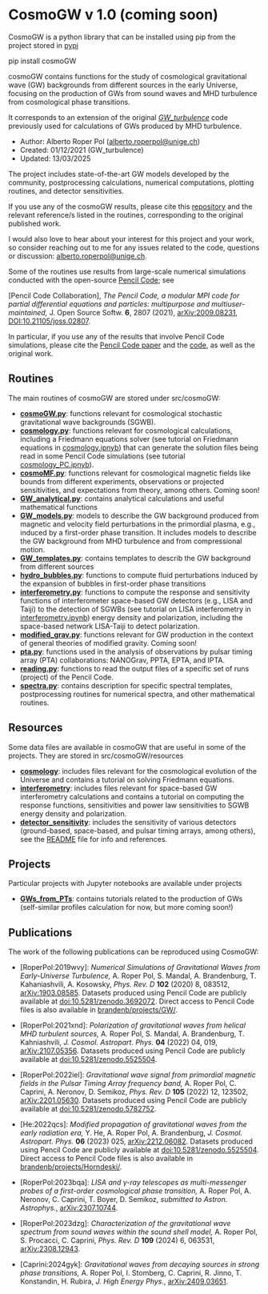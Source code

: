 # CosmoGW v 1.0 (coming soon)

CosmoGW is a python library that can be installed using pip from the
project stored in [pypi](https://pypi.org/project/cosmoGW)

pip install cosmoGW

cosmoGW contains functions for the study of cosmological gravitational wave (GW)
backgrounds from different sources in the early Universe, focusing on the
production of GWs from sound waves and MHD turbulence from cosmological phase
transitions.

It corresponds to an extension of the original [*GW_turbulence*](https://github.com/AlbertoRoper/GW_turbulence)
code previously used for calculations of GWs produced by MHD turbulence.

* Author: Alberto Roper Pol (alberto.roperpol@unige.ch)
* Created: 01/12/2021 (GW_turbulence)
* Updated: 13/03/2025 

The project includes state-of-the-art GW models developed by the community, postprocessing calculations,
numerical computations, plotting routines, and detector sensitivities.

If you use any of the cosmoGW results, please cite this [repository](https://github.com/cosmoGW/cosmoGW) and the
relevant reference/s listed in the routines, corresponding to the original published work.

I would also love to hear about your interest for this project and your work, so consider reaching out to me for
any issues related to the code, questions or discussion: alberto.roperpol@unige.ch.

Some of the routines use results from large-scale numerical simulations conducted with the open-source
[Pencil Code](https://github.com/pencil-code); see

[Pencil Code Collaboration], *The Pencil Code, a modular MPI code for partial differential equations and particles:
multipurpose and multiuser-maintained,* J. Open Source Softw. **6**, 2807 (2021), 
[arXiv:2009.08231](https://arxiv.org/abs/2009.08231), [DOI:10.21105/joss.02807](https://joss.theoj.org/papers/10.21105/joss.02807).

In particular, if you use any of the results that involve Pencil Code simulations, please cite the
[Pencil Code paper](https://joss.theoj.org/papers/10.21105/joss.02807) and the
[code](https://github.com/pencil-code), as well as the original work.

## Routines

The main routines of cosmoGW are stored under src/cosmoGW:

* [**cosmoGW.py**](https://github.com/cosmoGW/cosmoGW/src/cosmoGW/cosmoGW.py): functions relevant for cosmological stochastic gravitational wave backgrounds (SGWB).
* [**cosmology.py**](https://github.com/cosmoGW/cosmoGW/src/cosmoGW/cosmology.py): functions relevant for cosmological calculations, including a Friedmann equations
  solver (see tutorial on Friedmann equations in [cosmology.ipnyb](cosmology/cosmology.ipynb)) that can generate the solution
  files being read in some Pencil Code simulations (see tutorial [cosmology_PC.ipnyb](cosmology/cosmology_PC.ipynb)).
* [**cosmoMF.py**](https://github.com/cosmoGW/cosmoGW/src/cosmoGW/cosmoMF.py): functions relevant for cosmological magnetic fields like bounds from different experiments,
  observations or projected sensitivities, and expectations from theory, among others. Coming soon!
* [**GW_analytical.py**](https://github.com/cosmoGW/cosmoGW/src/cosmoGW/GW_analytical.py): contains analytical calculations and useful mathematical functions
* [**GW_models.py**](https://github.com/cosmoGW/cosmoGW/src/cosmoGW/GW_analytical.py): models to describe the GW background produced from magnetic and velocity field perturbations in the primordial plasma, e.g., induced by a first-order phase transition. It includes models to describe the GW background from MHD turbulence and from compressional motion.
* [**GW_templates.py**](https://github.com/cosmoGW/cosmoGW/src/cosmoGW/GW_templates.py): contains templates to describ the GW background from different sources
* [**hydro_bubbles.py**](https://github.com/cosmoGW/cosmoGW/src/cosmoGW/GW_models.py): functions to compute fluid perturbations induced by the expansion of
  bubbles in first-order phase transitions
* [**interferometry.py**](https://github.com/cosmoGW/cosmoGW/src/cosmoGW/interferometry.py): functions to compute the response and sensitivity functions of interferometer
  space-based GW detectors (e.g., LISA and Taiji) to the detection of SGWBs (see tutorial on LISA interferometry in
  [interferometry.ipynb](https://github.com/cosmoGW/cosmoGW/src/cosmoGW/interferometry/interferometry.ipynb)) energy density and polarization, including the space-based network
  LISA-Taiji to detect polarization.
* [**modified_grav.py**](https://github.com/cosmoGW/cosmoGW/src/cosmoGW/modified_grav.py): functions relevant for GW production in the context of general theories of
  modified gravity. Coming soon!
* [**pta.py**](https://github.com/cosmoGW/cosmoGW/src/cosmoGW/pta.py): functions used in the analysis of observations by pulsar timing array (PTA) collaborations:
  NANOGrav, PPTA, EPTA, and IPTA.
* [**reading.py**](https://github.com/cosmoGW/cosmoGW/src/cosmoGW/reading.py): functions to read the output files of a specific set of runs (project)
  of the Pencil Code.
* [**spectra.py**](https://github.com/cosmoGW/cosmoGW/src/cosmoGW/spectra.py): contains description for specific spectral templates, postprocessing routines for
  numerical spectra, and other mathematical routines.

## Resources

Some data files are available in cosmoGW that are useful in some of the projects.
They are stored in src/cosmoGW/resources

* [**cosmology**](https://github.com/cosmoGW/cosmoGW/src/cosmoGW/resources/cosmology): includes files relevant for the cosmological evolution of the Universe and
  contains a tutorial on solving Friedmann equations.
* [**interferometry**](https://github.com/cosmoGW/cosmoGW/src/cosmoGW/resources/interferometry): includes files relevant for space-based GW interferometry calculations
  and contains a tutorial on computing the response functions, sensitivities and power law sensitivities to SGWB energy density
  and polarization.
* [**detector_sensitivity**](https://github.com/cosmoGW/cosmoGW/resources/detector_sensitivity): includes the sensitivity of various detectors (ground-based, space-based,
  and pulsar timing arrays, among others), see the [README](detector_sensitivity/README.md) file for info and references.

## Projects

Particular projects with Jupyter notebooks are available under projects

* [**GWs_from_PTs**](https://github.com/cosmoGW/cosmoGW/projects/GWs_from_PTs): contains tutorials related to the production of GWs (self-similar profiles
  calculation for now, but more coming soon!)

## Publications

The work of the following publications can be reproduced using CosmoGW:

* [RoperPol:2019wvy]: *Numerical Simulations of Gravitational Waves from Early-Universe Turbulence,* A. Roper Pol, S. Mandal, A. Brandenburg,
  T. Kahaniashvili, A. Kosowsky, *Phys. Rev. D* **102** (2020) 8, 083512, [arXiv:1903.08585](https://arxiv.org/abs/1903.08585).
  Datasets produced using Pencil Code are publicly available at [doi:10.5281/zenodo.3692072](https://zenodo.org/records/3692072).
  Direct access to Pencil Code files is also available in
  [brandenb/projects/GW/](http://norlx65.nordita.org/~brandenb/projects/GW/).
  
* [RoperPol:2021xnd]: *Polarization of gravitational waves from helical MHD turbulent sources,* A. Roper Pol, S. Mandal, A. Brandenburg,
  T. Kahniashvili, *J. Cosmol. Astropart. Phys.* **04** (2022) 04, 019, [arXiv:2107.05356](https://arxiv.org/abs/2107.05356).
  Datasets produced using Pencil Code are publicly available at
  [doi:10.5281/zenodo.5525504](https://zenodo.org/records/5525504).
  
* [RoperPol:2022iel]: *Gravitational wave signal from primordial magnetic fields in the Pulsar Timing Array frequency band,* A. Roper Pol,
  C. Caprini, A. Neronov, D. Semikoz, *Phys. Rev. D* **105** (2022) 12, 123502, [arXiv:2201.05630](https://arxiv.org/abs/2201.05630).
  Datasets produced using Pencil Code are publicly available at
  [doi:10.5281/zenodo.5782752](https://zenodo.org/records/5782752).

* [He:2022qcs]: *Modified propagation of gravitational waves from the early radiation era,* Y. He, A. Roper Pol, A. Brandenburg, *J. Cosmol.
  Astropart. Phys.* **06** (2023) 025, [arXiv:2212.06082](https://arxiv.org/abs/2212.06082).
  Datasets produced using Pencil Code are publicly available at [doi:10.5281/zenodo.5525504](https://zenodo.org/records/5525504).
  Direct access to Pencil Code files is also available in
  [brandenb/projects/Horndeski/](http://norlx65.nordita.org/~brandenb/projects/Horndeski/).

* [RoperPol:2023bqa]: *LISA and γ-ray telescopes as multi-messenger probes of a first-order cosmological phase transition,* A. Roper Pol,
  A. Neronov, C. Caprini, T. Boyer, D. Semikoz, *submitted to Astron. Astrophys.*,
  [arXiv:2307.10744](https://arxiv.org/abs/2307.10744).

* [RoperPol:2023dzg]: *Characterization of the gravitational wave spectrum from sound waves within the sound shell model,* A. Roper Pol,
  S. Procacci, C. Caprini, *Phys. Rev. D* **109** (2024) 6, 063531, [arXiv:2308.12943](https://arxiv.org/abs/2308.12943).

* [Caprini:2024gyk]: *Gravitational waves from decaying sources in strong phase transitions,* A. Roper Pol, I. Stomberg, C. Caprini, R. Jinno,
  T. Konstandin, H. Rubira, *J. High Energy Phys.*, [arXiv:2409.03651](https://arxiv.org/abs/2409.03651).
